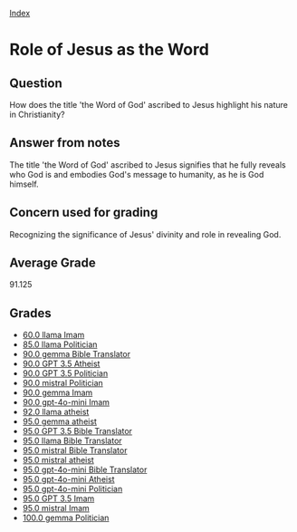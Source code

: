 
[Index](../../index.md)
# Role of Jesus as the Word
## Question
How does the title 'the Word of God' ascribed to Jesus highlight his nature in Christianity?

## Answer from notes
The title 'the Word of God' ascribed to Jesus signifies that he fully reveals who God is and embodies God's message to humanity, as he is God himself.

## Concern used for grading
Recognizing the significance of Jesus' divinity and role in revealing God.

## Average Grade
91.125

## Grades
 * [60.0 llama Imam](../answers/llama_Imam/Role_of_Jesus_as_the_Word.md)
 * [85.0 llama Politician](../answers/llama_Politician/Role_of_Jesus_as_the_Word.md)
 * [90.0 gemma Bible Translator](../answers/gemma_Bible_Translator/Role_of_Jesus_as_the_Word.md)
 * [90.0 GPT 3.5 Atheist](../answers/GPT_3.5_Atheist/Role_of_Jesus_as_the_Word.md)
 * [90.0 GPT 3.5 Politician](../answers/GPT_3.5_Politician/Role_of_Jesus_as_the_Word.md)
 * [90.0 mistral Politician](../answers/mistral_Politician/Role_of_Jesus_as_the_Word.md)
 * [90.0 gemma Imam](../answers/gemma_Imam/Role_of_Jesus_as_the_Word.md)
 * [90.0 gpt-4o-mini Imam](../answers/gpt-4o-mini_Imam/Role_of_Jesus_as_the_Word.md)
 * [92.0 llama atheist](../answers/llama_atheist/Role_of_Jesus_as_the_Word.md)
 * [95.0 gemma atheist](../answers/gemma_atheist/Role_of_Jesus_as_the_Word.md)
 * [95.0 GPT 3.5 Bible Translator](../answers/GPT_3.5_Bible_Translator/Role_of_Jesus_as_the_Word.md)
 * [95.0 llama Bible Translator](../answers/llama_Bible_Translator/Role_of_Jesus_as_the_Word.md)
 * [95.0 mistral Bible Translator](../answers/mistral_Bible_Translator/Role_of_Jesus_as_the_Word.md)
 * [95.0 mistral atheist](../answers/mistral_atheist/Role_of_Jesus_as_the_Word.md)
 * [95.0 gpt-4o-mini Bible Translator](../answers/gpt-4o-mini_Bible_Translator/Role_of_Jesus_as_the_Word.md)
 * [95.0 gpt-4o-mini Atheist](../answers/gpt-4o-mini_Atheist/Role_of_Jesus_as_the_Word.md)
 * [95.0 gpt-4o-mini Politician](../answers/gpt-4o-mini_Politician/Role_of_Jesus_as_the_Word.md)
 * [95.0 GPT 3.5 Imam](../answers/GPT_3.5_Imam/Role_of_Jesus_as_the_Word.md)
 * [95.0 mistral Imam](../answers/mistral_Imam/Role_of_Jesus_as_the_Word.md)
 * [100.0 gemma Politician](../answers/gemma_Politician/Role_of_Jesus_as_the_Word.md)
